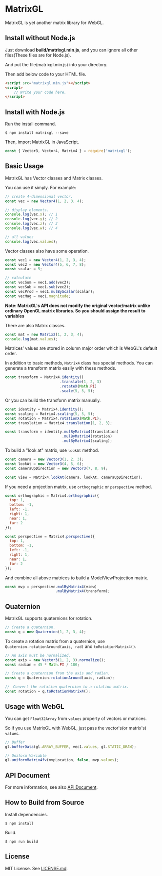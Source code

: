 # MatrixGL

MatrixGL is yet another matrix library for WebGL.

## Install without Node.js

Just download **build/matrixgl.min.js**, and you can ignore all other files(These files are for Node.js).

And put the file(matrixgl.min.js) into your directory.
 
Then add below code to your HTML file.

```html
<script src="matrixgl.min.js"></script>
<script>
    // Write your code here.
</script>
```

## Install with Node.js

Run the install command.

```
$ npm install matrixgl --save
```

Then, import MatrixGL in JavaScript.

```javascript
const { Vector3, Vector4, Matrix4 } = require('matrixgl');
```

## Basic Usage

MatrixGL has Vector classes and Matrix classes.

You can use it simply. For example:

```javascript
// create 4-dimensional vector.
const vec = new Vector4(1, 2, 3, 4);

// display elements.
console.log(vec.x); // 1
console.log(vec.y); // 2
console.log(vec.z); // 3
console.log(vec.w); // 4

// all values
console.log(vec.values);
```

Vector classes also have some operation.

```javascript
const vec1 = new Vector4(1, 2, 3, 4);
const vec2 = new Vector4(5, 6, 7, 8);
const scalar = 5;

// calculate
const vecSum = vec1.add(vec2);
const vecSub = vec1.sub(vec2);
const vecProd = vec1.mulByScalar(scalar);
const vecMag = vec1.magnitude;
``` 

**Note: MatrixGL's API does not modify the original vector/matrix unlike ordinary OpenGL matrix libraries. So you should assign the result to variables**

There are also Matrix classes.

```javascript
const mat = new Matrix2(1, 2, 3, 4);
console.log(mat.values);
```

Matrices' values are stored in column major order which is WebGL's default order.

In addition to basic methods, `Matrix4` class has special methods. You can generate a transform matrix easily with these methods.

```javascript
const transform = Matrix4.identity()
                         .translate(1, 2, 3)
                         .rotateX(Math.PI)
                         .scale(5, 5, 5);
```

Or you can build the transform matrix manually.

```javascript
const identity = Matrix4.identity();
const scaling = Matrix4.scaling(5, 5, 5);
const rotation = Matrix4.rotationX(Math.PI);
const translation = Matrix4.translation(1, 2, 3);

const transform = identity.mulByMatrix4(translation)
                          .mulByMatrix4(rotation)
                          .mulByMatrix4(scaling);
```

To build a "look at" matrix, use `lookAt` method.

```javascript
const camera = new Vector3(1, 2, 3);
const lookAt = new Vector3(4, 5, 6);
const cameraUpDirection = new Vector3(7, 8, 9);

const view = Matrix4.lookAt(camera, lookAt, cameraUpDirection);
```

If you need a projection matrix, use `orthographic` or `perspective` method.

```javascript
const orthographic = Matrix4.orthographic({
  top: 1,
  bottom: -1,
  left: -1,
  right: 1,
  near: 1,
  far: 2
});

const perspective = Matrix4.perspective({
  top: 1,
  bottom: -1,
  left: -1,
  right: 1,
  near: 1,
  far: 2
});
```

And combine all above matrices to build a ModelViewProjection matrix.

```javascript
const mvp = perspective.mulByMatrix4(view)
                       .mulByMatrix4(transform);
```

## Quaternion

MatrixGL supports quaternions for rotation.

```javascript
// Create a quaternion.
const q = new Quaternion(1, 2, 3, 4);
```

To create a rotation matrix from a quaternion, use `Quaternion.rotationAround(axis, rad)` and `toRotationMatrix4()`.

```javascript
// An axis must be normalized.
const axis = new Vector3(1, 2, 3).normalize();
const radian = 45 * Math.PI / 180;

// Create a quaternion from the axis and radian.
const q = Quaternion.rotationAround(axis, radian);

//　Convert the rotation quaternion to a rotation matrix.
const rotation = q.toRotationMatrix4();
```

## Usage with WebGL

You can get `Float32Array` from `values` property of vectors or matrices.

So if you use MatrixGL with WebGL, just pass the vector's(or matrix's) `values`. 

```javascript
// Buffer
gl.bufferData(gl.ARRAY_BUFFER, vec1.values, gl.STATIC_DRAW);

// Uniform Variable
gl.uniformMatrix4fv(mvpLocation, false, mvp.values);
```

## API Document

For more information, see also [API Document](https://kotofurumiya.github.io/matrixgl).

## How to Build from Source

Install dependencies.

```
$ npm install
```

Build.

```
$ npm run build
```

## License

MIT License. See [LICENSE.md](https://github.com/kotofurumiya/matrixgl/blob/master/LICENSE.md).